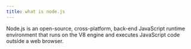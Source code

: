 ```yaml
---
title: what is node.js
---
```


Node.js is an open-source, cross-platform, back-end JavaScript runtime environment that runs on the V8 engine and executes JavaScript code outside a web browser.
